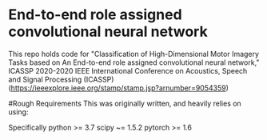 # End-to-end role assigned convolutional neural network
This repo holds code for "Classification of High-Dimensional Motor Imagery Tasks based on An End-to-end role assigned convolutional neural network,"
ICASSP 2020-2020 IEEE International Conference on Acoustics, Speech and Signal Processing (ICASSP) (https://ieeexplore.ieee.org/stamp/stamp.jsp?arnumber=9054359)

#Rough Requirements
This was originally written, and heavily relies on using:

Specifically
python >= 3.7
scipy ~= 1.5.2
pytorch >= 1.6

